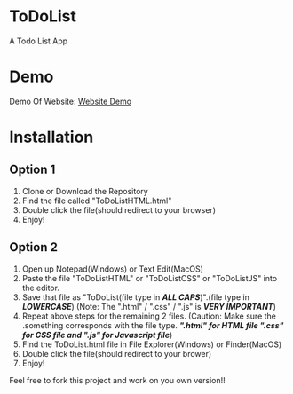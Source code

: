 # ToDoList
A Todo List App

# Demo
Demo Of Website: [Website Demo](https://i.imgur.com/bvulwym.mp4)

# Installation
## Option 1
1. Clone or Download the Repository
2. Find the file called "ToDoListHTML.html"
3. Double click the file(should redirect to your browser)
4. Enjoy!
## Option 2
1. Open up Notepad(Windows) or Text Edit(MacOS)
2. Paste the file "ToDoListHTML" or "ToDoListCSS" or "ToDoListJS" into the editor.
3. Save that file as "ToDoList(file type in ***ALL CAPS***)".(file type in ***LOWERCASE***) (Note: The ".html" / ".css" / ".js" is ***VERY IMPORTANT***)
4. Repeat above steps for the remaining 2 files. (Caution: Make sure the .something corresponds with the file type. ***".html" for HTML file ".css" for CSS file and ".js" for Javascript file***)
5. Find the ToDoList.html file in File Explorer(Windows) or Finder(MacOS)
6. Double click the file(should redirect to your brower)
7. Enjoy!

Feel free to fork this project and work on you own version!!

